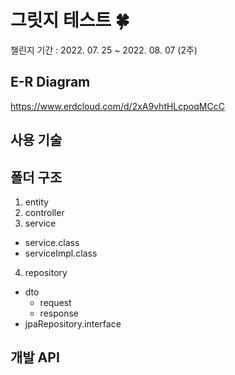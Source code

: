 # 그릿지 테스트 🍀

챌린지 기간 : 2022. 07. 25 ~ 2022. 08. 07 (2주)

## E-R Diagram

https://www.erdcloud.com/d/2xA9vhtHLcpoqMCcC

## 사용 기술



## 폴더 구조  
1. entity 
2. controller 
3. service 
  - service.class
  - serviceImpl.class
4. repository 
  - dto 
     - request
     - response 
  - jpaRepository.interface

## 개발 API 
